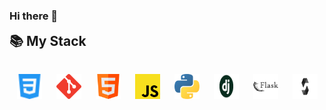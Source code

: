 ### Hi there 👋


<h2 style="margin: 1rem 0;">📚 My Stack<h3>
<p align='center' style="text-align: center; display: flex; justify-content: space-around; flex-wrap: wrap; margin-top: 2rem; margin-bottom: 2rem;">
<img src="./css3.svg" alt="css3" width="40" height="40"/> 
<img src="./git.svg" alt="git" width="40" height="40"/>
<img src="./html.svg" alt="html5" width="40" height="40"/>
<img src="./javascript.svg" alt="javascript" width="40" height="40"/>
<img src="./python.svg" alt="python" width="40" height="40"/>
<img src="./django.png" alt="python" width="40" height="40"/>
<img src="./FLASK_png.png" alt="python" width="40" height="40"/>
<img src="./solidity_png.png" alt="python" width="40" height="40"/>
</p>
